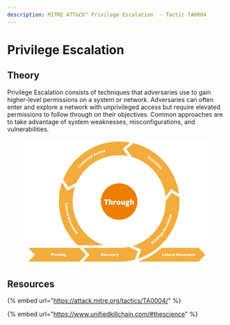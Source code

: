 ```yaml
---
description: MITRE ATT&CK™ Privilege Escalation  - Tactic TA0004
---
```


# Privilege Escalation

## Theory

Privilege Escalation consists of techniques that adversaries use to gain higher-level permissions on a system or network. Adversaries can often enter and explore a network with unprivileged access but require elevated permissions to follow through on their objectives. Common approaches are to take advantage of system weaknesses, misconfigurations, and vulnerabilities.

<figure><img src="../../.gitbook/assets/killchain-trough.png" alt=""><figcaption></figcaption></figure>

## Resources

{% embed url="https://attack.mitre.org/tactics/TA0004/" %}

{% embed url="https://www.unifiedkillchain.com/#thescience" %}
